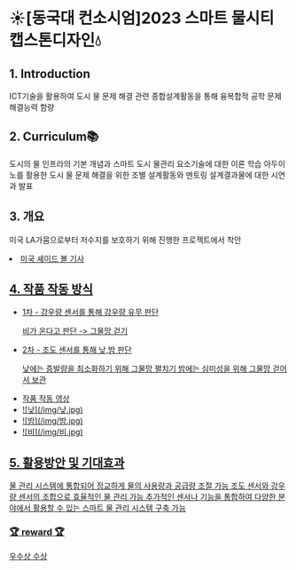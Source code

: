 # ☀️[동국대 컨소시엄]2023 스마트 물시티 캡스톤디자인💧

## 1. Introduction
ICT기술을 활용하여 도시 물 문제 해결 관련 종합설계활동을 통해 융복합적 공학 문제 해결능력 함량

## 2. Curriculum📚
도시의 물 인프라의 기본 개념과 스마트 도시 물관리 요소기술에 대한 이론 학습
아두이노를 활용한 도시 물 문제 해결을 위한 조별 설계활동와 멘토링
설계결과물에 대한 시연과 발표

## 3. 개요 
미국 LA가뭄으로부터 저수지를 보호하기 위해 진행한 프로젝트에서 착안
<li><a href="https://www.wikitree.co.kr/articles/228979">미국 셰이드 볼 기사</li>

## 4. 작품 작동 방식
<ul>
  <li>1차 - 강우량 센서를 통해 강우량 유무 판단</li>
  <p>비가 온다고 판단 -> 그물망 걷기</p>
  <li>2차 - 조도 센서를 통해 낮,밤 판단</li>
  <p>낮에는 증발량을 최소화하기 위해 그물망 펼치기
  밤에는 심미성을 위해 그물망 걷어서 보관</p>
  <li><a href = "https://github.com/Seoyun0626/Smart_Watercity_Capstone/blob/main/%EC%95%84%EB%91%90%EC%9D%B4%EB%85%B8%20%EC%9E%91%EB%8F%99%20%EC%98%81%EC%83%81.mp4">작품 작동 영상</li>
  <li>![낮](/img/낮.jpg)</li>
    <li>![밤](/img/밤.jpg)</li>
    <li>![비](/img/비.jpg)</li>
</ul>

## 5. 활용방안 및 기대효과
물 관리 시스템에 통합되어 정교하게 물의 사용량과 공급량 조절 가능
조도 센서와 강우량 센서의 조합으로 효율적인 물 관리 가능
추가적인 센서나 기능을 통합하여 다양한 분야에서 활용할 수 있는 스마트 물 관리 시스템 구축 가능

### 🏆 reward 🏆
우수상 수상
